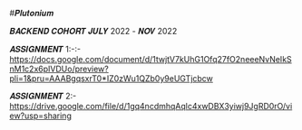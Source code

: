 #𝑷𝒍𝒖𝒕𝒐𝒏𝒊𝒖𝒎

𝑩𝑨𝑪𝑲𝑬𝑵𝑫 𝑪𝑶𝑯𝑶𝑹𝑻 𝑱𝑼𝑳𝒀 2022 - 𝑵𝑶𝑽 2022

𝑨𝑺𝑺𝑰𝑮𝑵𝑴𝑬𝑵𝑻 1:-:- https://docs.google.com/document/d/1twjtV7kUhG1Ofq27fO2neeeNvNeIkSnM1c2x6pIVDUo/preview?pli=1&pru=AAABgqsxrT0*IZ0zWu1QZb0y9eUGTjcbcw

𝑨𝑺𝑺𝑰𝑮𝑵𝑴𝑬𝑵𝑻 2:- https://drive.google.com/file/d/1gq4ncdmhqAqlc4xwDBX3yiwj9JgRD0rO/view?usp=sharing
